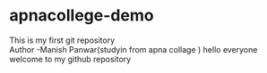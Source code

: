 # apnacollege-demo
This is my first git repository
<br>
Author -Manish Panwar(studyin from apna collage )
hello everyone welcome to my github repository 
